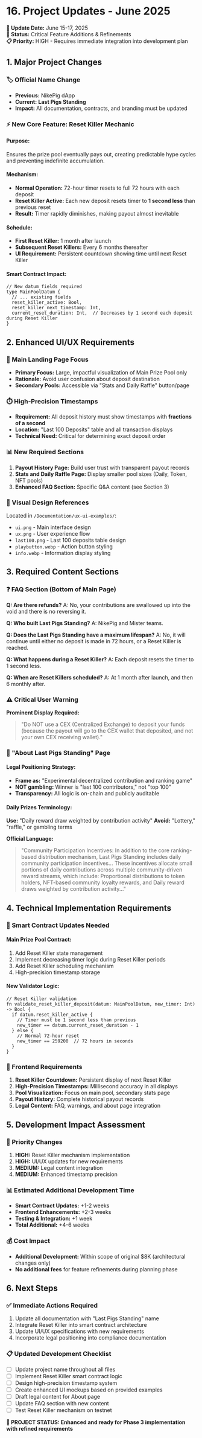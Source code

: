 # 16. Project Updates - June 2025

**📅 Update Date:** June 15-17, 2025  
**🎯 Status:** Critical Feature Additions & Refinements  
**📋 Priority:** HIGH - Requires immediate integration into development plan

## 1. Major Project Changes

### **🏷️ Official Name Change**
- **Previous:** NikePig dApp
- **Current:** **Last Pigs Standing**
- **Impact:** All documentation, contracts, and branding must be updated

### **⚡ New Core Feature: Reset Killer Mechanic**

#### **Purpose:**
Ensures the prize pool eventually pays out, creating predictable hype cycles and preventing indefinite accumulation.

#### **Mechanism:**
- **Normal Operation:** 72-hour timer resets to full 72 hours with each deposit
- **Reset Killer Active:** Each new deposit resets timer to **1 second less** than previous reset
- **Result:** Timer rapidly diminishes, making payout almost inevitable

#### **Schedule:**
- **First Reset Killer:** 1 month after launch
- **Subsequent Reset Killers:** Every 6 months thereafter
- **UI Requirement:** Persistent countdown showing time until next Reset Killer

#### **Smart Contract Impact:**
```aiken
// New datum fields required
type MainPoolDatum {
  // ... existing fields
  reset_killer_active: Bool,
  reset_killer_next_timestamp: Int,
  current_reset_duration: Int,  // Decreases by 1 second each deposit during Reset Killer
}
```

## 2. Enhanced UI/UX Requirements

### **🎯 Main Landing Page Focus**
- **Primary Focus:** Large, impactful visualization of Main Prize Pool only
- **Rationale:** Avoid user confusion about deposit destination
- **Secondary Pools:** Accessible via "Stats and Daily Raffle" button/page

### **⏱️ High-Precision Timestamps**
- **Requirement:** All deposit history must show timestamps with **fractions of a second**
- **Location:** "Last 100 Deposits" table and all transaction displays
- **Technical Need:** Critical for determining exact deposit order

### **📊 New Required Sections**
1. **Payout History Page:** Build user trust with transparent payout records
2. **Stats and Daily Raffle Page:** Display smaller pool sizes (Daily, Token, NFT pools)
3. **Enhanced FAQ Section:** Specific Q&A content (see Section 3)

### **🎨 Visual Design References**
Located in `/Documentation/ux-ui-examples/`:
- `ui.png` - Main interface design
- `ux.png` - User experience flow
- `last100.png` - Last 100 deposits table design
- `playbutton.webp` - Action button styling
- `info.webp` - Information display styling

## 3. Required Content Sections

### **❓ FAQ Section (Bottom of Main Page)**

**Q: Are there refunds?**
A: No, your contributions are swallowed up into the void and there is no reversing it.

**Q: Who built Last Pigs Standing?**
A: NikePig and Mister teams.

**Q: Does the Last Pigs Standing have a maximum lifespan?**
A: No, it will continue until either no deposit is made in 72 hours, or a Reset Killer is reached.

**Q: What happens during a Reset Killer?**
A: Each deposit resets the timer to 1 second less.

**Q: When are Reset Killers scheduled?**
A: At 1 month after launch, and then 6 monthly after.

### **⚠️ Critical User Warning**
**Prominent Display Required:**
> "Do NOT use a CEX (Centralized Exchange) to deposit your funds (because the payout will go to the CEX wallet that deposited, and not your own CEX receiving wallet)."

### **📄 "About Last Pigs Standing" Page**

#### **Legal Positioning Strategy:**
- **Frame as:** "Experimental decentralized contribution and ranking game"
- **NOT gambling:** Winner is "last 100 contributors," not "top 100"
- **Transparency:** All logic is on-chain and publicly auditable

#### **Daily Prizes Terminology:**
**Use:** "Daily reward draw weighted by contribution activity"
**Avoid:** "Lottery," "raffle," or gambling terms

**Official Language:**
> "Community Participation Incentives: In addition to the core ranking-based distribution mechanism, Last Pigs Standing includes daily community participation incentives... These incentives allocate small portions of daily contributions across multiple community-driven reward streams, which include: Proportional distributions to token holders, NFT-based community loyalty rewards, and Daily reward draws weighted by contribution activity..."

## 4. Technical Implementation Requirements

### **🔧 Smart Contract Updates Needed**

#### **Main Prize Pool Contract:**
1. Add Reset Killer state management
2. Implement decreasing timer logic during Reset Killer periods
3. Add Reset Killer scheduling mechanism
4. High-precision timestamp storage

#### **New Validator Logic:**
```aiken
// Reset Killer validation
fn validate_reset_killer_deposit(datum: MainPoolDatum, new_timer: Int) -> Bool {
  if datum.reset_killer_active {
    // Timer must be 1 second less than previous
    new_timer == datum.current_reset_duration - 1
  } else {
    // Normal 72-hour reset
    new_timer == 259200  // 72 hours in seconds
  }
}
```

### **📱 Frontend Requirements**
1. **Reset Killer Countdown:** Persistent display of next Reset Killer
2. **High-Precision Timestamps:** Millisecond accuracy in all displays
3. **Pool Visualization:** Focus on main pool, secondary stats page
4. **Payout History:** Complete historical payout records
5. **Legal Content:** FAQ, warnings, and about page integration

## 5. Development Impact Assessment

### **🎯 Priority Changes**
1. **HIGH:** Reset Killer mechanism implementation
2. **HIGH:** UI/UX updates for new requirements
3. **MEDIUM:** Legal content integration
4. **MEDIUM:** Enhanced timestamp precision

### **📊 Estimated Additional Development Time**
- **Smart Contract Updates:** +1-2 weeks
- **Frontend Enhancements:** +2-3 weeks
- **Testing & Integration:** +1 week
- **Total Additional:** +4-6 weeks

### **💰 Cost Impact**
- **Additional Development:** Within scope of original $8K (architectural changes only)
- **No additional fees** for feature refinements during planning phase

## 6. Next Steps

### **✅ Immediate Actions Required**
1. Update all documentation with "Last Pigs Standing" name
2. Integrate Reset Killer into smart contract architecture
3. Update UI/UX specifications with new requirements
4. Incorporate legal positioning into compliance documentation

### **📋 Updated Development Checklist**
- [ ] Update project name throughout all files
- [ ] Implement Reset Killer smart contract logic
- [ ] Design high-precision timestamp system
- [ ] Create enhanced UI mockups based on provided examples
- [ ] Draft legal content for About page
- [ ] Update FAQ section with new content
- [ ] Test Reset Killer mechanism on testnet

**🚀 PROJECT STATUS: Enhanced and ready for Phase 3 implementation with refined requirements**
